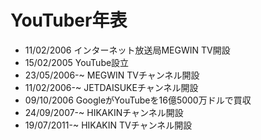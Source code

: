 YouTuber年表
===============

- 11/02/2006 インターネット放送局MEGWIN TV開設
- 15/02/2005 YouTube設立
- 23/05/2006-~ MEGWIN TVチャンネル開設
- 11/02/2006-~ JETDAISUKEチャンネル開設
- 09/10/2006 GoogleがYouTubeを16億5000万ドルで買収
- 24/09/2007-~ HIKAKINチャンネル開設
- 19/07/2011-~ HIKAKIN TVチャンネル開設
